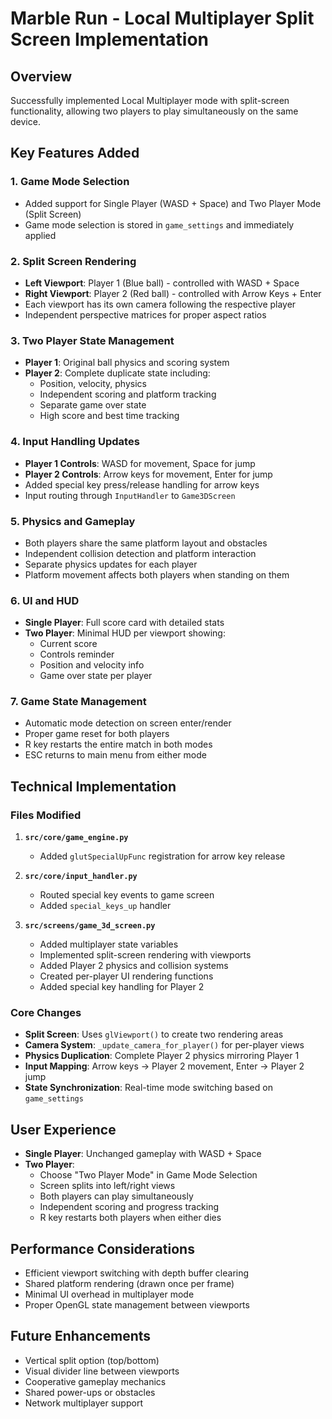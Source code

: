 # Marble Run - Local Multiplayer Split Screen Implementation

## Overview
Successfully implemented Local Multiplayer mode with split-screen functionality, allowing two players to play simultaneously on the same device.

## Key Features Added

### 1. Game Mode Selection
- Added support for Single Player (WASD + Space) and Two Player Mode (Split Screen)
- Game mode selection is stored in `game_settings` and immediately applied

### 2. Split Screen Rendering
- **Left Viewport**: Player 1 (Blue ball) - controlled with WASD + Space
- **Right Viewport**: Player 2 (Red ball) - controlled with Arrow Keys + Enter
- Each viewport has its own camera following the respective player
- Independent perspective matrices for proper aspect ratios

### 3. Two Player State Management
- **Player 1**: Original ball physics and scoring system
- **Player 2**: Complete duplicate state including:
  - Position, velocity, physics
  - Independent scoring and platform tracking
  - Separate game over state
  - High score and best time tracking

### 4. Input Handling Updates
- **Player 1 Controls**: WASD for movement, Space for jump
- **Player 2 Controls**: Arrow keys for movement, Enter for jump
- Added special key press/release handling for arrow keys
- Input routing through `InputHandler` to `Game3DScreen`

### 5. Physics and Gameplay
- Both players share the same platform layout and obstacles
- Independent collision detection and platform interaction
- Separate physics updates for each player
- Platform movement affects both players when standing on them

### 6. UI and HUD
- **Single Player**: Full score card with detailed stats
- **Two Player**: Minimal HUD per viewport showing:
  - Current score
  - Controls reminder
  - Position and velocity info
  - Game over state per player

### 7. Game State Management
- Automatic mode detection on screen enter/render
- Proper game reset for both players
- R key restarts the entire match in both modes
- ESC returns to main menu from either mode

## Technical Implementation

### Files Modified
1. **`src/core/game_engine.py`**
   - Added `glutSpecialUpFunc` registration for arrow key release

2. **`src/core/input_handler.py`**
   - Routed special key events to game screen
   - Added `special_keys_up` handler

3. **`src/screens/game_3d_screen.py`**
   - Added multiplayer state variables
   - Implemented split-screen rendering with viewports
   - Added Player 2 physics and collision systems
   - Created per-player UI rendering functions
   - Added special key handling for Player 2

### Core Changes
- **Split Screen**: Uses `glViewport()` to create two rendering areas
- **Camera System**: `_update_camera_for_player()` for per-player views
- **Physics Duplication**: Complete Player 2 physics mirroring Player 1
- **Input Mapping**: Arrow keys → Player 2 movement, Enter → Player 2 jump
- **State Synchronization**: Real-time mode switching based on `game_settings`

## User Experience
- **Single Player**: Unchanged gameplay with WASD + Space
- **Two Player**: 
  - Choose "Two Player Mode" in Game Mode Selection
  - Screen splits into left/right views
  - Both players can play simultaneously
  - Independent scoring and progress tracking
  - R key restarts both players when either dies

## Performance Considerations
- Efficient viewport switching with depth buffer clearing
- Shared platform rendering (drawn once per frame)
- Minimal UI overhead in multiplayer mode
- Proper OpenGL state management between viewports

## Future Enhancements
- Vertical split option (top/bottom)
- Visual divider line between viewports
- Cooperative gameplay mechanics
- Shared power-ups or obstacles
- Network multiplayer support
